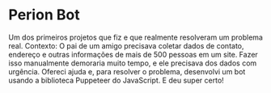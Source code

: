 <h1>Perion Bot</h1>
<p>Um dos primeiros projetos que fiz e que realmente resolveram um problema real. Contexto: O pai de um amigo precisava coletar dados de contato, endereço e outras informações de mais de 500 pessoas em um site. Fazer isso manualmente demoraria muito tempo, e ele precisava dos dados com urgência. Ofereci ajuda e, para resolver o problema, desenvolvi um bot usando a biblioteca Puppeteer do JavaScript. E deu super certo!</p>
